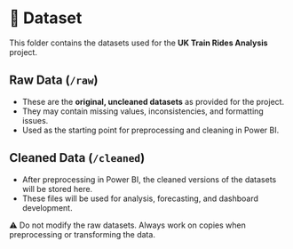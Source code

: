 # 📂 Dataset

This folder contains the datasets used for the **UK Train Rides Analysis** project.  

## Raw Data (`/raw`)
- These are the **original, uncleaned datasets** as provided for the project.  
- They may contain missing values, inconsistencies, and formatting issues.  
- Used as the starting point for preprocessing and cleaning in Power BI.  

## Cleaned Data (`/cleaned`)
- After preprocessing in Power BI, the cleaned versions of the datasets will be stored here.  
- These files will be used for analysis, forecasting, and dashboard development.  

⚠️ Do not modify the raw datasets. Always work on copies when preprocessing or transforming the data.
